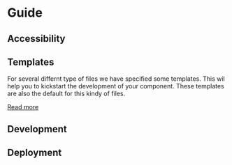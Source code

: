 # Guide

## Accessibility

## Templates

For several differnt type of files we have specified some templates. This wil help you to kickstart the development of your component. These templates are also the default for this kindy of files.

[Read more](/get-started/templates.md)

## Development

## Deployment
